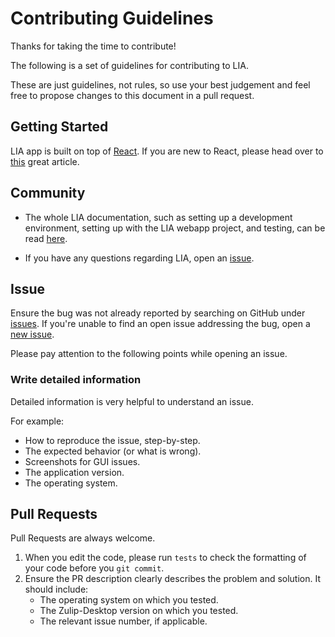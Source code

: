 # Contributing Guidelines

Thanks for taking the time to contribute!

The following is a set of guidelines for contributing to LIA. 

These are just guidelines, not rules, so use your best judgement and feel free to propose changes to this document in a pull request.

## Getting Started

LIA app is built on top of [React](https://reactjs.org/). If you are new to React, please head over to [this](https://reactjs.org/tutorial/tutorial.html) great article.

## Community

* The whole LIA documentation, such as setting up a development environment, setting up with the LIA webapp project, and testing, can be read [here](https://github.com/Jobsity/lia/tree/readme/docs).

* If you have any questions regarding LIA, open an [issue](https://github.com/Jobsity/lia/issues/new).

## Issue
Ensure the bug was not already reported by searching on GitHub under [issues](https://github.com/Jobsity/lia/issues). If you're unable to find an open issue addressing the bug, open a [new issue](https://github.com/Jobsity/lia/issues/new).


Please pay attention to the following points while opening an issue.

### Write detailed information
Detailed information is very helpful to understand an issue.

For example:
* How to reproduce the issue, step-by-step.
* The expected behavior (or what is wrong).
* Screenshots for GUI issues.
* The application version.
* The operating system.

## Pull Requests
Pull Requests are always welcome. 

1. When you edit the code, please run `tests` to check the formatting of your code before you `git commit`.
2. Ensure the PR description clearly describes the problem and solution. It should include:
   * The operating system on which you tested.
   * The Zulip-Desktop version on which you tested.
   * The relevant issue number, if applicable.
